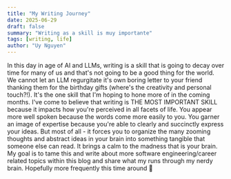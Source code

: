```yaml
---
title: "My Writing Journey"
date: 2025-06-29
draft: false
summary: "Writing as a skill is muy importante"
tags: [writing, life]
author: "Uy Nguyen"
---
```

In this day in age of AI and LLMs, writing is a skill that is going to decay over time for many of us and that's not going to be a good thing for the world. We cannot let an LLM regurgitate it's own boring letter to your friend thanking them for the birthday gifts (where's the creativity and personal touch?!). It's the one skill that I'm hoping to hone more of in the coming months. I've come to believe that writing is THE MOST IMPORTANT SKILL because it impacts how you're perceived in all facets of life. You appear more well spoken because the words come more easily to you. You garner an image of expertise because you're able to clearly and succinctly express your ideas. But most of all - it forces you to organize the many zooming thoughts and abstract ideas in your brain into something tangible that someone else can read. It brings a calm to the madness that is your brain. My goal is to tame this and write about more software engineering/career related topics within this blog and share what my runs through my nerdy brain. Hopefully more frequently this time around 🤞


